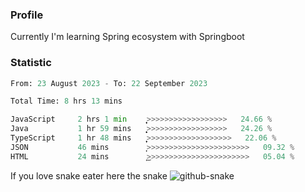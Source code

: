 ### Profile 

Currently I'm learning Spring ecosystem with Springboot

### Statistic
<!--START_SECTION:waka-->

```python
From: 23 August 2023 - To: 22 September 2023

Total Time: 8 hrs 13 mins

JavaScript     2 hrs 1 min     ͎͎͎͎͎͎͕>>>>>>>>>>>>>>>>>>   24.66 %
Java           1 hr 59 mins    ͎͎͎͎͎͎͙>>>>>>>>>>>>>>>>>>   24.26 %
TypeScript     1 hr 48 mins    ͎͎͎͎͎̦>>>>>>>>>>>>>>>>>>>   22.06 %
JSON           46 mins         ͎͎>>>>>>>>>>>>>>>>>>>>>>>   09.32 %
HTML           24 mins         ͎͜>>>>>>>>>>>>>>>>>>>>>>>   05.04 %
```

<!--END_SECTION:waka-->

If you love snake eater here the snake 
<picture>
  <source media="(prefers-color-scheme: dark)" srcset="https://github.com/pradana4648/pradana4648/blob/c0566a83ca6ea5f2e46bab00e717c4c82b4b5c4c/github-contribution-grid-snake-dark.svg" />
  <source media="(prefers-color-scheme: light)" srcset="https://github.com/pradana4648/pradana4648/blob/c0566a83ca6ea5f2e46bab00e717c4c82b4b5c4c/github-contribution-grid-snake.svg" />
  <img alt="github-snake" src="https://github.com/pradana4648/pradana4648/blob/c0566a83ca6ea5f2e46bab00e717c4c82b4b5c4c/github-contribution-grid-snake.svg" />
</picture>
